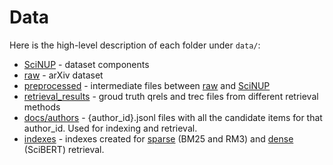 # Data

Here is the high-level description of each folder under `data/`:

- [SciNUP]() - dataset components
- [raw]() - arXiv dataset
- [preprocessed]() - intermediate files between [raw]() and [SciNUP]()
- [retrieval_results]() - groud truth qrels and trec files from different retrieval methods
- [docs/authors]() - {author_id}.jsonl files with all the candidate items for that author_id. Used for indexing and retrieval.
- [indexes]() - indexes created for [sparse](indexes/sparse) (BM25 and RM3) and [dense](indexes/dense/scibert) (SciBERT) retrieval.